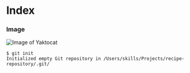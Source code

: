 # Index


### Image

![Image of Yaktocat](https://octodex.github.com/images/yaktocat.png)

```
$ git init
Initialized empty Git repository in /Users/skills/Projects/recipe-repository/.git/
```
